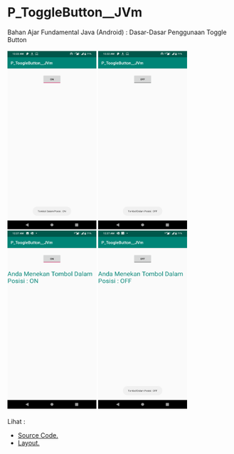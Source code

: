 # P_ToggleButton__JVm
Bahan Ajar Fundamental Java (Android) : Dasar-Dasar Penggunaan Toggle Button<br><br>
<img src="https://github.com/RizkyKhapidsyah/P_ToggleButton__JVm/blob/master/results/Screenshot_20191126-002203.png" target="_blank" height=400px width=200px>
<img src="https://github.com/RizkyKhapidsyah/P_ToggleButton__JVm/blob/master/results/Screenshot_20191126-002209.png" target="_blank" height=400px width=200px>
<img src="https://github.com/RizkyKhapidsyah/P_ToggleButton__JVm/blob/master/results/Screenshot_20191126-003754.png" target="_blank" height=400px width=200px>
<img src="https://github.com/RizkyKhapidsyah/P_ToggleButton__JVm/blob/master/results/Screenshot_20191126-003800.png" target="_blank" height=400px width=200px><br><br>
Lihat : <br> 
 - <a href="https://github.com/RizkyKhapidsyah/P_ToggleButton__JVm/blob/master/app/src/main/java/com/rizkykhapidsyah/p_tooglebutton__jvm/MainActivity.java">Source Code.</a>
 - <a href="https://github.com/RizkyKhapidsyah/P_ToggleButton__JVm/blob/master/app/src/main/res/layout/activity_main.xml">Layout.</a>
